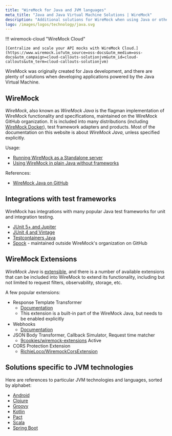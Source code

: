```yaml
---
title: "WireMock for Java and JVM languages"
meta_title: "Java and Java Virtual Machine Solutions | WireMock"
description: "Additional solutions for WireMock when using Java or other JVM based languages"
logo: /images/logos/technology/java.svg
---
```



!!! wiremock-cloud "WireMock Cloud"

    [Centralize and scale your API mocks with WireMock Cloud.](https://www.wiremock.io?utm_source=oss-docs&utm_medium=oss-docs&utm_campaign=cloud-callouts-solutionjvm&utm_id=cloud-callouts&utm_term=cloud-callouts-solutionjvm)

WireMock was originally created for Java development,
and there are plenty of solutions when developing applications powered by the Java Virtual Machine.

## WireMock

_WireMock_, also known as _WireMock Java_ is the flagman implementation of WireMock functionality and specifications,
maintained on the WireMock GitHub organization.
It is included into many distributions (including [WireMock Docker](../running_wiremock/running_in_docker.md)), test framework adapters and products.
Most of the documentation on this website is about _WireMock Java_, unless specified explicitly.

Usage:

- [Running WireMock as a Standalone server](../running_wiremock/running_as_a_standalone_process.md)
- [Using WireMock in plain Java without frameworks](../java_usage/plain_java.md)

References:

- [WireMock Java on GitHub](https://github.com/wiremock/wiremock)

## Integrations with test frameworks

WireMock has integrations with many popular Java test frameworks
for unit and integration testing.

- [JUnit 5+ and Jupiter](../java_usage/junit_5_plus_jupiter.md)
- [JUnit 4 and Vintage](../java_usage/junit_4_and_vintage.md)
- [Testcontainers Java](https://github.com/wiremock/wiremock-testcontainers-java)
- [Spock](https://github.com/felipefzdz/spock-wiremock-extension) - maintained outside WireMock's organization on GitHub

## WireMock Extensions

_WireMock Java_ is [extensible](../extensibility/extending_wiremock.md),
and there is a number of available extensions that can be included into WireMock
to extend its functionality, including but not limited to request filters, observability, storage, etc.

A few popular extensions:

- Response Template Transformer
  - [Documentation](../stubbing_and_verifying/response_templating.md)
  - This extension is a built-in part of the WireMock Java, but needs to be enabled explicitly
- Webhooks
  - [Documentation](../protocols/webhooks_and_callbacks.md)
- JSON Body Transformer, Callback Simulator, Request time matcher
  - [9cookies/wiremock-extensions](https://github.com/9cookies/wiremock-extensions)
Active
- CORS Protection Extension
  - [RichieLoco/WiremockCorsExtension](https://github.com/RichieLoco/WiremockCorsExtension)

## Solutions specific to JVM technologies

Here are references to particular JVM technologies and languages,
sorted by alphabet:

- [Android](../solutions/android.md)
- [Clojure](https://docs.google.com/document/d/1TQccT9Bk-o2lvRVN8_mMaGttaOnwbYFLkn0DsmwGIOA/edit#heading=h.gvb3rxc1ab9p)
- [Groovy](../solutions/groovy.md)
- [Kotlin](../solutions/kotlin.md)
- [Pact](../solutions/pact.md)
- [Scala](https://docs.google.com/document/d/1TQccT9Bk-o2lvRVN8_mMaGttaOnwbYFLkn0DsmwGIOA/edit#heading=h.gvb3rxc1ab9p)
- [Spring Boot](../solutions/spring-boot-integration.md)
